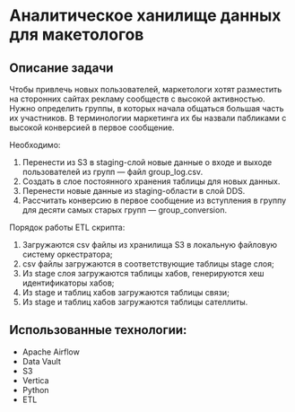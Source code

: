 # Аналитическое ханилище данных для макетологов

## Описание задачи

Чтобы привлечь новых пользователей, маркетологи хотят разместить на сторонних сайтах рекламу сообществ с высокой
активностью. Нужно определить группы, в которых начала общаться большая часть их участников. 
В терминологии маркетинга их бы назвали пабликами с высокой конверсией в первое сообщение.

Необходимо:

1. Перенести из S3 в staging-слой новые данные о входе и выходе пользователей из групп — файл group_log.csv.
2. Создать в слое постоянного хранения таблицы для новых данных.
3. Перенести новые данные из staging-области в слой DDS.
4. Рассчитать конверсию в первое сообщение из вступления в группу для десяти самых старых групп — group_conversion.

   
Порядок работы ETL скрипта:
1. Загружаются csv файлы из хранилища S3 в локальную файловую систему оркестратора;
2. csv файлы загружаются в соответствующие таблицы stage слоя;
3. Из stage слоя загружаются таблицы хабов, генерируются хеш идентификаторы хабов;
4. Из stage и таблиц хабов загружаются таблицы связи;
5. Из stage и таблиц хабов загружаются таблицы сателлиты.

## Использованные технологии:

- Apache Airflow
- Data Vault
- S3
- Vertica
- Python
- ETL
